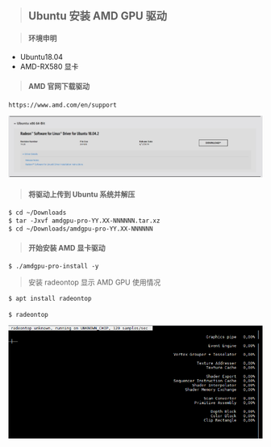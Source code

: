 > ## Ubuntu 安装 AMD GPU 驱动

> #### 环境申明

* Ubuntu18.04
* AMD-RX580 显卡

> #### AMD 官网下载驱动

```http
https://www.amd.com/en/support
```

![](img/driver.png)

> #### 将驱动上传到 Ubuntu 系统并解压

```shell
$ cd ~/Downloads
$ tar -Jxvf amdgpu-pro-YY.XX-NNNNNN.tar.xz
$ cd ~/Downloads/amdgpu-pro-YY.XX-NNNNNN
```

> #### 开始安装 AMD 显卡驱动

```shell
$ ./amdgpu-pro-install -y
```

> 安装 radeontop 显示 AMD GPU 使用情况

```shell
$ apt install radeontop

$ radeontop
```

![](img/show-gpu.png)